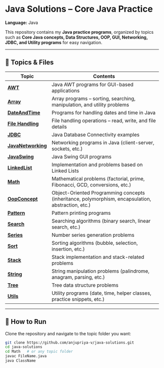 # Java Solutions – Core Java Practice

**Language:** Java  

This repository contains my **Java practice programs**, organized by topics such as **Core Java concepts, Data Structures, OOP, GUI, Networking, JDBC, and Utility programs** for easy navigation.

---

## 📂 Topics & Files

| Topic       | Contents |
|-------------|----------|
| **[AWT](AWT/)**              | Java AWT programs for GUI-based applications |
| **[Array](Array/)**          | Array programs – sorting, searching, manipulation, and utility problems |
| **[DateAndTime](DateAndTime/)** | Programs for handling dates and time in Java |
| **[File Handling](File%20Handling/)** | File handling operations – read, write, and file details |
| **[JDBC](JDBC/)**            | Java Database Connectivity examples |
| **[JavaNetworking](JavaNetworking/)** | Networking programs in Java (client-server, sockets, etc.) |
| **[JavaSwing](JavaSwing/)**  | Java Swing GUI programs |
| **[LinkedList](LinkedList/)**| Implementation and problems based on Linked Lists |
| **[Math](Math/)**            | Mathematical problems (factorial, prime, Fibonacci, GCD, conversions, etc.) |
| **[OopConcept](OopConcept/)**| Object-Oriented Programming concepts (inheritance, polymorphism, encapsulation, abstraction, etc.) |
| **[Pattern](Pattern/)**      | Pattern printing programs |
| **[Search](Search/)**        | Searching algorithms (binary search, linear search, etc.) |
| **[Series](Series/)**        | Number series generation problems |
| **[Sort](Sort/)**            | Sorting algorithms (bubble, selection, insertion, etc.) |
| **[Stack](Stack/)**          | Stack implementation and stack-related problems |
| **[String](String/)**        | String manipulation problems (palindrome, anagram, parsing, etc.) |
| **[Tree](Tree/)**            | Tree data structure problems |
| **[Utils](Utils/)**          | Utility programs (date, time, helper classes, practice snippets, etc.) |

---

## 🚀 How to Run

Clone the repository and navigate to the topic folder you want:

```bash
git clone https://github.com/anjupriya-v/java-solutions.git
cd java-solutions
cd Math   # or any topic folder
javac FileName.java
java ClassName
